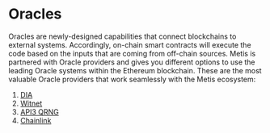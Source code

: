 # Oracles

Oracles are newly-designed capabilities that connect blockchains to external systems. Accordingly, on-chain smart contracts will execute the code based on the inputs that are coming from off-chain sources. Metis is partnered with Oracle providers and gives you different options to use the leading Oracle systems within the Ethereum blockchain. These are the most valuable Oracle providers that work seamlessly with the Metis ecosystem:

1. [DIA](https://docs.diadata.org/products/token-price-feeds/access-the-oracle/deployed-contracts)
2. [Witnet](https://docs.witnet.io/smart-contracts/supported-chains)
3. [API3 QRNG](https://docs.api3.org/reference/qrng/)
4. [Chainlink](https://docs.chain.link/data-feeds/price-feeds/addresses/?network=metis\&page=1)
